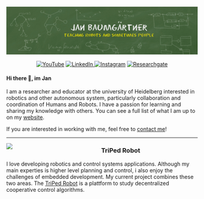 
![banner](https://raw.githubusercontent.com/liquidcronos/liquidcronos/master/blackboard_github_banner.png)
<p align="center">
 <a href="https://www.youtube.com/channel/UCnbhNyP3RjmAfneHtcz_h3g"target="_blank"><img alt="YouTube" src="https://img.shields.io/badge/baumis_robots-%23FF0000.svg?style=for-the-badge&logo=YouTube&logoColor=white"/></a>
 <a href="https://www.linkedin.com/in/jan-baumgärtner/" target="_blank"><img alt="LinkedIn" src="https://img.shields.io/badge/linkedin-%230077B5.svg?style=for-the-badge&logo=linkedin&logoColor=white"/> </a>
 <a href="https://www.instagram.com/baumis_robots/" target="_blank"><img alt="Instagram" src="https://img.shields.io/badge/baumis_robots-%23E4405F.svg?style=for-the-badge&logo=Instagram&logoColor=white"/></a>
<a href="https://www.researchgate.net/profile/Jan-Baumgaertner"target="_blank"><img alt="Researchgate" src="https://img.shields.io/badge/-ResearchGate-00CCBB?style=for-the-badge&logo=ResearchGate&logoColor=white"/></a>
 </p>

#### Hi there 👋, im Jan

I am a researcher and educator at the university of Heidelberg  interested in robotics and other autonomous system, particularly collaboration and coordination of Humans and Robots.
 I have a passion for learning and sharing my knowledge with others.  You can see a full list of what I am up to on my [website](https://liquidcronos.github.io/portfolio/).

If you are interested in working with me, feel free to <a href="mailto:contact@jan-baumgaertner.tech">  contact me</a>!

<!-- ![](https://github-profile-summary-cards.vercel.app/api/cards/profile-details?username=liquidcronos&theme=default) -->
<!--- ![](https://github-profile-summary-cards.vercel.app/api/cards/repos-per-language?username=liquidcronos&theme=default) -->
<!-- ![](https://github-profile-summary-cards.vercel.app/api/cards/most-commit-language?username=liquidcronos&theme=default)
![](https://github-profile-summary-cards.vercel.app/api/cards/stats?username=liquidcronos&theme=default) -->







---


<p>
  <img width="250" align='left' src="https://user-images.githubusercontent.com/22688144/124489566-6d70f000-ddb1-11eb-9f57-6a2d9e374fcc.png?raw=true">
</p>
 
### TriPed Robot

I love developing robotics and control systems applications. Although my main experties is higher level planning and control, i also enjoy the challenges of embedded development.
My current project combines these two areas.
The  [TriPed Robot](https://triped-robot.github.io/) is a plattform to study decentralized cooperative control algorithms.


